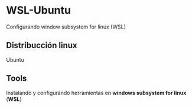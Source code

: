 # WSL-Ubuntu

Configurando window subsystem for linux (WSL)

## Distribucción linux

Ubuntu

## Tools

Instalando y configurando herramientas en **windows subsystem for linux** (__WSL__)